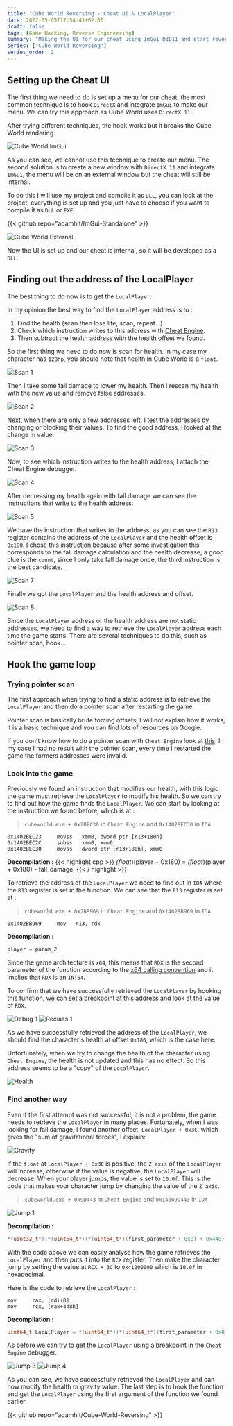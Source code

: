 ```yaml
---
title: "Cube World Reversing - Cheat UI & LocalPlayer"
date: 2022-05-05T17:54:41+02:00
draft: false
tags: [Game Hacking, Reverse Engineering]
summary: "Making the UI for our cheat using ImGui D3D11 and start reverse the game to retrieve the LocalPlayer to start implementing our cheat features."
series: ["Cube World Reversing"]
series_order: 2
---
```


## Setting up the Cheat UI
The first thing we need to do is set up a menu for our cheat, the most common technique is to hook `DirectX` and integrate `ImGui` to make our menu. We can try this approach as Cube World uses `DirectX 11`.

After trying different techniques, the hook works but it breaks the Cube World rendering.

![Cube World ImGui](https://user-images.githubusercontent.com/48086737/234317926-5d3b1c6b-d3a1-4dba-8ce3-42b2267d87c2.png "Cube World rendering breaks when `ImGui` menu is injected.")

As you can see, we cannot use this technique to create our menu. 
The second solution is to create a new window with `DirectX 11` and integrate `ImGui`, the menu will be on an external window but the cheat will still be internal.

To do this I will use my project and compile it as `DLL`, you can look at the project, everything is set up and you just have to choose if you want to compile it as `DLL` or `EXE`.

{{< github repo="adamhlt/ImGui-Standalone" >}}

![Cube World External](https://user-images.githubusercontent.com/48086737/234318016-42c862fc-acb2-4abf-8ead-718b92078717.png "Using external windows we keep the cheat internal and the rendering is fine.")

Now the UI is set up and our cheat is internal, so it will be developed as a `DLL`.

## Finding out the address of the LocalPlayer
The best thing to do now is to get the `LocalPlayer`.

In my opinion the best way to find the `LocalPlayer` address is to : 
 1. Find the health (scan then lose life, scan, repeat...).
 2. Check which instruction writes to this address with [Cheat Engine](https://www.cheatengine.org).
 3. Then subtract the health address with the health offset we found.

So the first thing we need to do now is scan for health. In my case my character has `128hp`, you should note that health in Cube World is a `float`.

![Scan 1](https://user-images.githubusercontent.com/48086737/234318143-61d79161-e3c3-4377-8f2b-626271d3ba9e.png "First scan for health in `Cheat Engine`.")

Then I take some fall damage to lower my health. Then I rescan my health with the new value and remove false addresses.

![Scan 2](https://user-images.githubusercontent.com/48086737/234318238-f30aee79-ccee-43d6-94f1-29529b069e90.png "A few addresses remain after several scans.")

Next, when there are only a few addresses left, I test the addresses by changing or blocking their values. To find the good address, I looked at the change in value.

![Scan 3](https://user-images.githubusercontent.com/48086737/234318277-0cd313c4-4778-4fab-b62f-e314a3b6d180.png "I kept the address which is valid and filled the life bar of my character.")

Now, to see which instruction writes to the health address, I attach the Cheat Engine debugger.

![Scan 4](https://user-images.githubusercontent.com/48086737/234318302-ae3d4add-d37a-46d5-b6be-8a5469b99556.png "The debugger is attached, we just need to change the health value to see instructions.")

After decreasing my health again with fall damage we can see the instructions that write to the health address.

![Scan 5](https://user-images.githubusercontent.com/48086737/234318333-ba1ace65-67ba-4297-87a7-a32c8a7afee4.png "Few instructions write to health address.")

We have the instruction that writes to the address, as you can see the `R13` register contains the address of the `LocalPlayer` and the health offset is `0x180`. I chose this instruction because after some investigation this corresponds to the fall damage calculation and the health decrease, a good clue is the `count`, since I only take fall damage once, the third instruction is the best candidate.

![Scan 7](https://user-images.githubusercontent.com/48086737/234318396-c3b94189-008f-4e75-850f-9ef7539fba53.png "Details of the instruction.")

Finally we got the `LocalPlayer` and the health address and offset.

![Scan 8](https://user-images.githubusercontent.com/48086737/234318425-0fde6666-7790-4427-b761-be56a6fd5136.png "Adress of the `LocalPlayer` in `Cheat Engine`.")

Since the `LocalPlayer` address or the health address are not static addresses, we need to find a way to retrieve the `LocalPlayer` address each time the game starts. There are several techniques to do this, such as pointer scan, hook...

##  Hook the game loop
### Trying pointer scan
The first approach when trying to find a static address is to retrieve the `LocalPlayer` and then do a pointer scan after restarting the game.

Pointer scan is basically brute forcing offsets, I will not explain how it works, it is a basic technique and you can find lots of resources on Google.

If you don't know how to do a pointer scan with `Cheat Engine` look at [this](https://guidedhacking.com/threads/cheat-engine-how-to-pointer-scan-with-pointermaps.9739/). In my case I had no result with the pointer scan, every time I restarted the game the formers addresses were invalid.

### Look into the game
Previously we found an instruction that modifies our health, with this logic the game must retrieve the `LocalPlayer` to modify his health. So we can try to find out how the game finds the `LocalPlayer`. We can start by looking at the instruction we found before, which is at :

> `cubeworld.exe + 0x2BEC30` in `Cheat Engine` and `0x1402BEC30` in `IDA`

```
0x1402BEC23     movss   xmm0, dword ptr [r13+180h]
0x1402BEC2C     subss   xmm0, xmm6  
0x1402BEC30     movss   dword ptr [r13+180h], xmm0
```
**Decompilation :**
{{< highlight cpp >}}
*(float*)(player + 0x180) = *(float*)(player + 0x180) - fall_damage;
{{< / highlight >}}

To retrieve the address of the `LocalPlayer` we need to find out in `IDA` where the `R13` register is set in the function. We can see that the `R13` register is set at :
> `cubeworld.exe + 0x2BB969` in `Cheat Engine` and `0x1402BB969` in `IDA`

```
0x1402BB969     mov   r13, rdx
```
**Decompilation :**
``` cpp
player = param_2
```

Since the game architecture is `x64`, this means that `RDX` is the second parameter of the function according to the [x64 calling convention](https://docs.microsoft.com/fr-fr/cpp/build/x64-calling-convention?view=msvc-170) and it implies that `RDX` is an `INT64`.

To confirm that we have successfully retrieved the `LocalPlayer` by hooking this function, we can set a breakpoint at this address and look at the value of `RDX`.

![Debug 1](https://user-images.githubusercontent.com/48086737/234318503-75ad246c-c1df-465c-9403-db23aa4f7e8c.png "Breakpoint hit in the `Cheat Engine` debugger.")
![Reclass 1](https://user-images.githubusercontent.com/48086737/234318576-b04393c4-cd58-4709-8545-80247429c9a1.png "Analysis of the retrieved address in `ReClass.NET`.")

As we have successfully retrieved the address of the `LocalPlayer`, we should find the character's health at offset `0x180`, which is the case here.

Unfortunately, when we try to change the health of the character using `Cheat Engine`, the health is not updated and this has no effect. So this address seems to be a "copy" of the `LocalPlayer`.

![Health](https://user-images.githubusercontent.com/48086737/234318629-5fe66b8c-cc75-4af7-be24-f4794b3846de.png "Trying to change the value of the character's health, using `Cheat Engine`.")

### Find another way
Even if the first attempt was not successful, it is not a problem, the game needs to retrieve the `LocalPlayer` in many places. Fortunately, when I was looking for fall damage, I found another offset, `LocalPlayer + 0x3C`, which gives the "sum of gravitational forces", I explain:

![Gravity](https://user-images.githubusercontent.com/48086737/234318732-236c09dc-83a6-4f8e-9d81-33555aed3591.png "Scheme representing the sum of the gravitational forces.")

If the `float` at `LocalPlayer + 0x3C` is positive, the `Z axis` of the `LocalPlayer` will increase, otherwise if the value is negative, the `LocalPlayer` will decrease. When your player jumps, the value is set to `10.0f`. This is the code that makes your character jump by changing the value of the `Z axis`.

> `cubeworld.exe + 0x9D443` in `Cheat Engine` and `0x14009D443` in `IDA`

![Jump 1](https://user-images.githubusercontent.com/48086737/235326107-e2f120e4-6aba-4f56-a24b-ac1431a2c064.png "Instructions that make your character jump.")

**Decompilation :**
``` cpp
*(uint32_t*)(*(uint64_t*)(*(uint64_t*)(first_parameter + 0x8) + 0x448) + 0x3C) = 10.0f;
```

With the code above we can easily analyse how the game retrieves the `LocalPlayer` and then puts it into the `RCX` register. Then make the character jump by setting the value at `RCX + 3C` to `0x41200000` which is `10.0f` in hexadecimal.

Here is the code to retrieve the `LocalPlayer` :

```
mov     rax, [rdi+8]
mov     rcx, [rax+448h]
```

**Decompilation :**
``` cpp
uint64_t LocalPlayer = *(uint64_t*)(*(uint64_t*)(first_parameter + 0x8) + 0x448);
```

As before we can try to get the `LocalPlayer` using a breakpoint in the `Cheat Engine` debugger.

![Jump 3](https://user-images.githubusercontent.com/48086737/234318937-467651c5-3ab2-420e-a157-52e4e2db243e.png "Breakpoint hit in the `Cheat Engine` debugger.")
![Jump 4](https://user-images.githubusercontent.com/48086737/234318950-1b409354-102e-4210-b817-5958a5bae6af.png "`LocalPlayer` view in `ReClass.NET`.")

As you can see, we have successfully retrieved the `LocalPlayer` and can now modify the health or gravity value. The last step is to hook the function and get the `LocalPlayer` using the first argument of the function we found earlier.

{{< github repo="adamhlt/Cube-World-Reversing" >}}
